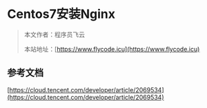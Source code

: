 # Centos7安装Nginx
> 本文作者：程序员飞云
>
> 本站地址：[https://www.flycode.icu](https://www.flycode.icu)

## 参考文档
[https://cloud.tencent.com/developer/article/2069534](https://cloud.tencent.com/developer/article/2069534)